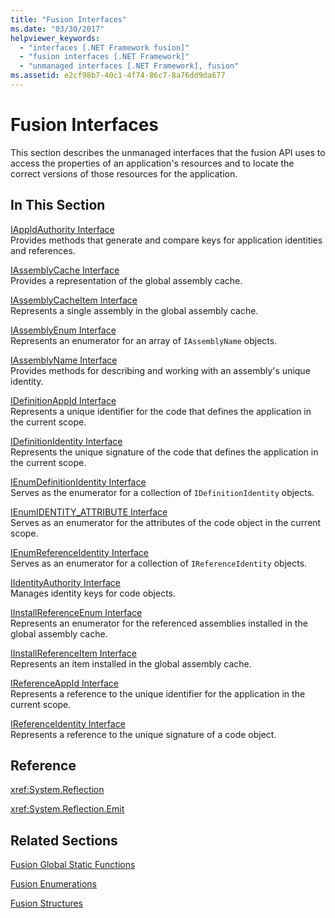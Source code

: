 ```yaml
---
title: "Fusion Interfaces"
ms.date: "03/30/2017"
helpviewer_keywords: 
  - "interfaces [.NET Framework fusion]"
  - "fusion interfaces [.NET Framework]"
  - "unmanaged interfaces [.NET Framework], fusion"
ms.assetid: e2cf98b7-40c1-4f74-86c7-8a76dd9da677
---
```

# Fusion Interfaces
This section describes the unmanaged interfaces that the fusion API uses to access the properties of an application's resources and to locate the correct versions of those resources for the application.  
  
## In This Section  
 [IAppIdAuthority Interface](iappidauthority-interface.md)  
 Provides methods that generate and compare keys for application identities and references.  
  
 [IAssemblyCache Interface](iassemblycache-interface.md)  
 Provides a representation of the global assembly cache.  
  
 [IAssemblyCacheItem Interface](iassemblycacheitem-interface.md)  
 Represents a single assembly in the global assembly cache.  
  
 [IAssemblyEnum Interface](iassemblyenum-interface.md)  
 Represents an enumerator for an array of `IAssemblyName` objects.  
  
 [IAssemblyName Interface](iassemblyname-interface.md)  
 Provides methods for describing and working with an assembly's unique identity.  
  
 [IDefinitionAppId Interface](idefinitionappid-interface.md)  
 Represents a unique identifier for the code that defines the application in the current scope.  
  
 [IDefinitionIdentity Interface](idefinitionidentity-interface.md)  
 Represents the unique signature of the code that defines the application in the current scope.  
  
 [IEnumDefinitionIdentity Interface](ienumdefinitionidentity-interface.md)  
 Serves as the enumerator for a collection of `IDefinitionIdentity` objects.  
  
 [IEnumIDENTITY_ATTRIBUTE Interface](ienumidentity-attribute-interface.md)  
 Serves as an enumerator for the attributes of the code object in the current scope.  
  
 [IEnumReferenceIdentity Interface](ienumreferenceidentity-interface.md)  
 Serves as an enumerator for a collection of `IReferenceIdentity` objects.  
  
 [IIdentityAuthority Interface](iidentityauthority-interface.md)  
 Manages identity keys for code objects.  
  
 [IInstallReferenceEnum Interface](iinstallreferenceenum-interface.md)  
 Represents an enumerator for the referenced assemblies installed in the global assembly cache.  
  
 [IInstallReferenceItem Interface](iinstallreferenceitem-interface.md)  
 Represents an item installed in the global assembly cache.  
  
 [IReferenceAppId Interface](ireferenceappid-interface.md)  
 Represents a reference to the unique identifier for the application in the current scope.  
  
 [IReferenceIdentity Interface](ireferenceidentity-interface.md)  
 Represents a reference to the unique signature of a code object.  
  
## Reference  
 <xref:System.Reflection>  
  
 <xref:System.Reflection.Emit>  
  
## Related Sections  
 [Fusion Global Static Functions](fusion-global-static-functions.md)  
  
 [Fusion Enumerations](fusion-enumerations.md)  
  
 [Fusion Structures](fusion-structures.md)
